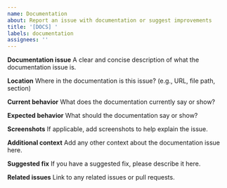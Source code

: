 ```yaml
---
name: Documentation
about: Report an issue with documentation or suggest improvements
title: '[DOCS] '
labels: documentation
assignees: ''
---
```


**Documentation issue**
A clear and concise description of what the documentation issue is.

**Location**
Where in the documentation is this issue? (e.g., URL, file path, section)

**Current behavior**
What does the documentation currently say or show?

**Expected behavior**
What should the documentation say or show?

**Screenshots**
If applicable, add screenshots to help explain the issue.

**Additional context**
Add any other context about the documentation issue here.

**Suggested fix**
If you have a suggested fix, please describe it here.

**Related issues**
Link to any related issues or pull requests.
